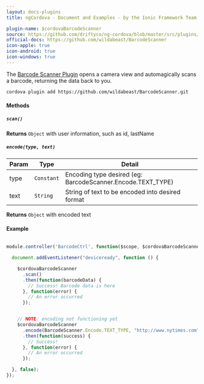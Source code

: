 ```yaml
---
layout: docs-plugins
title: ngCordova - Document and Examples - by the Ionic Framework Team

plugin-name: $cordovaBarcodeScanner
source: https://github.com/driftyco/ng-cordova/blob/master/src/plugins/barcodeScanner.js
official-docs: https://github.com/wildabeast/BarcodeScanner
icon-apple: true
icon-android: true
icon-windows: true
---
```



The [Barcode Scanner Plugin](https://github.com/wildabeast/BarcodeScanner/) opens a camera view and automagically scans a barcode, returning the data back to you.


```bash
cordova plugin add https://github.com/wildabeast/BarcodeScanner.git
```


#### Methods

##### `scan()`

**Returns**  `Object` with user information, such as id, lastName


##### `encode(type, text)`

| Param        | Type           | Detail  |
| ------------ |----------------| --------|
| type         | `Constant`     | Encoding type desired (eg:  BarcodeScanner.Encode.TEXT_TYPE) |
| text         | `String`       | String of text to be encoded into desired format |

**Returns**  `Object` with encoded text


#### Example

```javascript

module.controller('BarcodeCtrl', function($scope, $cordovaBarcodeScanner) {

  document.addEventListener("deviceready", function () {

    $cordovaBarcodeScanner
      .scan()
      .then(function(barcodeData) {
        // Success! Barcode data is here
      }, function(error) {
        // An error occurred
      });


    // NOTE: encoding not functioning yet
    $cordovaBarcodeScanner
      .encode(BarcodeScanner.Encode.TEXT_TYPE, "http://www.nytimes.com")
      .then(function(success) {
        // Success!
      }, function(error) {
        // An error occurred
      });

  }, false);
});
```